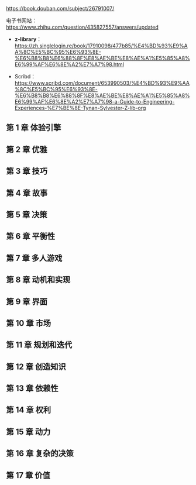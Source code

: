 https://book.douban.com/subject/26791007/

电子书网站：
https://www.zhihu.com/question/435827557/answers/updated

- **z-library**：
  https://zh.singlelogin.re/book/17910098/477b85/%E4%BD%93%E9%AA%8C%E5%BC%95%E6%93%8E-%E6%B8%B8%E6%88%8F%E8%AE%BE%E8%AE%A1%E5%85%A8%E6%99%AF%E6%8E%A2%E7%A7%98.html

- Scribd：
  https://www.scribd.com/document/653990503/%E4%BD%93%E9%AA%8C%E5%BC%95%E6%93%8E-%E6%B8%B8%E6%88%8F%E8%AE%BE%E8%AE%A1%E5%85%A8%E6%99%AF%E6%8E%A2%E7%A7%98-a-Guide-to-Engineering-Experiences-%E7%BE%8E-Tynan-Sylvester-Z-lib-org

## 第 1 章 体验引擎

## 第 2 章 优雅

## 第 3 章 技巧

## 第 4 章 故事

## 第 5 章 决策

## 第 6 章 平衡性

## 第 7 章 多人游戏

## 第 8 章 动机和实现

## 第 9 章 界面

## 第 10 章 市场

## 第 11 章 规划和迭代

## 第 12 章 创造知识

## 第 13 章 依赖性

## 第 14 章 权利

## 第 15 章 动力

## 第 16 章 复杂的决策

## 第 17 章 价值
